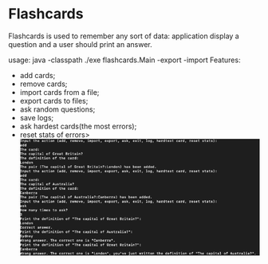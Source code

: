 # Flashcards
Flashcards is used to remember any sort of data: application display a question and a user should print an answer.

usage: java -classpath ./exe flashcards.Main -export <nameOfFileWithCards> -import <nameOfFile>
Features:
 - add cards; 
 - remove cards; 
 - import cards from a file; 
 - export cards to files;
 - ask random questions;
 - save logs; 
 - ask hardest cards(the most errors);
 - reset stats of errors>
![screen](screen.png?raw=true "Optional Title")
